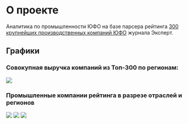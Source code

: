 # О проекте
Аналитика по промышленности ЮФО на базе парсера рейтинга [300 крупнейших производственных компаний ЮФО](http://expert.ru/ratings/300-krupnejshih-proizvodstvennyih-kompanij-yuga-rossii-po-itogam-2016-goda/) журнала Эксперт.

## Графики

### Совокупная выручка компаний из Топ-300 по регионам:
![](http://images.vfl.ru/ii/1527109419/2903fbe7/21862321_m.png) 


### Промышленные компании рейтинга в разрезе отраслей и регионов
![](http://images.vfl.ru/ii/1527109419/76e4a09c/21862319_m.png)
![](http://images.vfl.ru/ii/1527109418/817a82c9/21862318_m.png)
![](http://images.vfl.ru/ii/1527109419/3dc2535c/21862320_m.png) 
